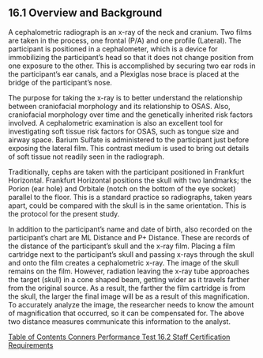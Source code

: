 ## 16.1 Overview and Background

A cephalometric radiograph is an x-ray of the neck and cranium.  Two films are taken in the process, one frontal (P/A) and one profile (Lateral).  The participant is positioned in a cephalometer, which is a device for immobilizing the participant’s head so that it does not change position from one exposure to the other. This is accomplished by securing two ear rods in the participant’s ear canals, and a Plexiglas nose brace is placed at the bridge of the participant’s nose.

The purpose for taking the x-ray is to better understand the relationship between craniofacial morphology and its relationship to OSAS.  Also, craniofacial morphology over time and the genetically inherited risk factors involved.  A cephalometric examination is also an excellent tool for investigating soft tissue risk factors for OSAS, such as tongue size and airway space.  Barium Sulfate is administered to the participant just before exposing the lateral film.  This contrast medium is used to bring out details of soft tissue not readily seen in the radiograph.

Traditionally, cephs are taken with the participant positioned in Frankfurt Horizontal. Frankfurt Horizontal positions the skull with two landmarks; the Porion (ear hole) and Orbitale (notch on the bottom of the eye socket) parallel to the floor.  This is a standard practice so radiographs, taken years apart, could be compared with the skull is in the same orientation.  This is the protocol for the present study.

In addition to the participant’s name and date of birth, also recorded on the participant’s chart are ML Distance and P+ Distance.  These are records of the distance of the participant’s skull and the x-ray film.  Placing a film cartridge next to the participant’s skull and passing x-rays through the skull and onto the film creates a cephalometric x-ray.  The image of the skull remains on the film.  However, radiation leaving the x-ray tube approaches the target (skull) in a cone shaped beam, getting wider as it travels farther from the original source.  As a result, the farther the film cartridge is from the skull, the larger the final image will be as a result of this magnification.  To accurately analyze the image, the researcher needs to know the amount of magnification that occurred, so it can be compensated for.  The above two distance measures communicate this information to the analyst.


<div class="center">
<div class="btn-group">
  <a href=":pages_path:/manuals/cephalometric-radiographs/16-00-cephalometric-radiographs-toc.md" class="btn btn-default">
    <span class="glyphicon glyphicon-chevron-left"></span>
    Table of Contents
  </a>

  <a href=":pages_path:/manuals/cephalometric-radiographs" class="btn btn-default">
    <span class="glyphicon glyphicon-chevron-up"></span>
    Conners Performance Test
  </a>

  <a href=":pages_path:/manuals/cephalometric-radiographs/16-02-staff-cert-requirements.md" class="btn btn-success">
    16.2 Staff Certification Requirements
    <span class="glyphicon glyphicon-chevron-right"></span>
  </a>
</div>
</div>
